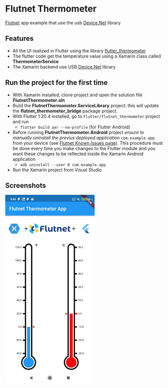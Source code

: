 # Flutnet Thermometer

[Flutnet](https://www.flutnet.com) app example that use the usb [Device.Net](https://github.com/MelbourneDeveloper/Device.Net) library


## Features

- All the UI realized in Flutter using the library [flutter_thermometer](https://pub.dev/documentation/flutter_thermometer/latest/)
- The flutter code get the temperature value using a Xamarin class called **ThermometerService**
- The Xamarin backend use USB [Device.Net](https://github.com/MelbourneDeveloper/Device.Net) library


## Run the project for the first time

- With Xamarin installed, clone project and open the solution file **FlutnetThermometer.sln**
- Build the **FlutnetThermometer.ServiceLibrary** project: this will update the **flutnet_thermometer_bridge** package project.
- With Flutter 1.20.4 installed, go to `Flutter/flutnet_thermometer` project and run 
    - `flutter build aar --no-profile` (for Flutter Android)
- Before running **FlutnetThermometer.Android** project _ensure to manually uninstall the previus deployed application_ `com.example.app` from your device (see [Flutnet Known Issues page](https://www.flutnet.com/Download/Release-Notes/Known-Issues)). This procedure must be done every time you make changes to the Flutter module and you want these changes to be reflected inside the Xamarin Android application
    - `adb uninstall --user 0 com.example.app`
- Run the Xamarin project from Visual Studio

## Screenshots

<img src="app.jpg" height="600">

